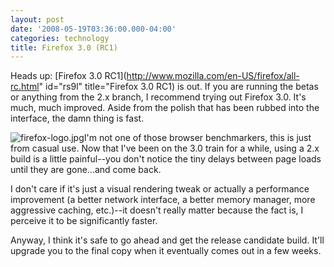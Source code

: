 ```yaml
---
layout: post
date: '2008-05-19T03:36:00.000-04:00'
categories: technology
title: Firefox 3.0 (RC1)
---
```


Heads up: [Firefox 3.0 RC1](http://www.mozilla.com/en-US/firefox/all-rc.html" id="rs9l" title="Firefox 3.0 RC1) is out. If you are running the betas or anything from the 2.x branch, I recommend trying out Firefox 3.0. It's much, much improved. Aside from the polish that has been rubbed into the interface, the damn thing is fast.



![firefox-logo.jpg](/assets/2008/firefox-logo.jpg)I'm not one of those browser benchmarkers, this is just from casual use. Now that I've been on the 3.0 train for a while, using a 2.x build is a little painful--you don't notice the tiny delays between page loads until they are gone...and come back.

I don't care if it's just a visual rendering tweak or actually a performance improvement (a better network interface, a better memory manager, more aggressive caching, etc.)--it doesn't really matter because the fact is, I perceive it to be significantly faster.

Anyway, I think it's safe to go ahead and get the release candidate build. It'll upgrade you to the final copy when it eventually comes out in a few weeks.